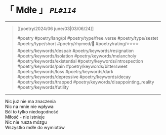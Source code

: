 # &#12300; Mdłe &#12301; *`PL#114`*

---

> [[poetry/2024/06 june/03|03/06/24]]
> 
> #poetry 
> #poetry/lang/pl 
> #poetry/type/free_verse #poetry/type/sestet #poetry/type/short 
> #poetry/rhymed/🔴 
> #poetry/rating/⭐⭐⭐⭐ 
> #poetry/keywords/despair #poetry/keywords/resignation #poetry/keywords/isolation #poetry/keywords/melancholy #poetry/keywords/existential #poetry/keywords/introspection #poetry/keywords/pain #poetry/keywords/bittersweet #poetry/keywords/loss #poetry/keywords/dark #poetry/keywords/depressive #poetry/keywords/decay #poetry/keywords/trapped #poetry/keywords/disappointing_reality #poetry/keywords/futility 

---

Nic już nie ma znaczenia  
Nic na mnie nie wpływa  
Ból to tylko niedogodność  
Miłość - nie istnieje  
Nic nie rusza mózgu  
Wszystko mdłe do wymiotów
